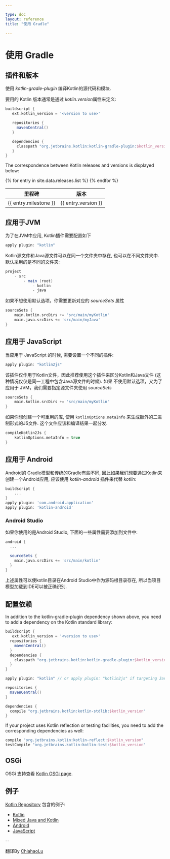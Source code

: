 ```yaml
---

type: doc
layout: reference
title: "使用 Gradle"

---
```


# 使用 Gradle

## 插件和版本

使用 *kotlin-gradle-plugin* 编译Kotlin的源代码和模块.

要用的 Kotlin 版本通常是通过 *kotlin.version*属性来定义:

``` groovy
buildscript {
   ext.kotlin_version = '<version to use>'

   repositories {
     mavenCentral()
   }

   dependencies {
     classpath "org.jetbrains.kotlin:kotlin-gradle-plugin:$kotlin_version"
   }
}
```

The correspondence between Kotlin releases and versions is displayed below:

<table>
<thead>
<tr>
  <th>里程碑</th>
  <th>版本</th>
</tr>
</thead>
<tbody>
{% for entry in site.data.releases.list %}
<tr>
  <td>{{ entry.milestone }}</td>
  <td>{{ entry.version }}</td>
</tr>
{% endfor %}
</tbody>
</table>

## 应用于JVM

为了在JVM中应用, Kotlin插件需要配置如下

``` groovy
apply plugin: "kotlin"
```

Kotlin源文件和Java源文件可以在同一个文件夹中存在, 也可以在不同文件夹中. 默认采用的是不同的文件夹:

``` groovy
project
    - src
        - main (root)
            - kotlin
            - java
```

如果不想使用默认选项，你需要更新对应的 *sourceSets* 属性

``` groovy
sourceSets {
    main.kotlin.srcDirs += 'src/main/myKotlin'
    main.java.srcDirs += 'src/main/myJava'
}
```

## 应用于 JavaScript

当应用于 JavaScript 的时候, 需要设置一个不同的插件:

``` groovy
apply plugin: "kotlin2js"
```

该插件仅作用于Kotlin文件，因此推荐使用这个插件来区分Kotlin和Java文件 (这种情况仅仅是同一工程中包含Java源文件的时候). 如果
不使用默认选项，又为了应用于 JVM，我们需要指定源文件夹使用 *sourceSets*

``` groovy
sourceSets {
    main.kotlin.srcDirs += 'src/main/myKotlin'
}
```

如果你想创建一个可重用的库, 使用 `kotlinOptions.metaInfo` 来生成额外的二进制形式的JS文件.
这个文件应该和编译结果一起分发.

``` groovy
compileKotlin2Js {
	kotlinOptions.metaInfo = true
}
```


## 应用于 Android

Android的 Gradle模型和传统的Gradle有些不同, 因此如果我们想要通过Kotlin来创建一个Android应用, 应该使用
*kotlin-android* 插件来代替 *kotlin*:

``` groovy
buildscript {
    ...
}
apply plugin: 'com.android.application'
apply plugin: 'kotlin-android'
```

### Android Studio

如果你使用的是Android Studio, 下面的一些属性需要添加到文件中:

``` groovy
android {
  ...

  sourceSets {
    main.java.srcDirs += 'src/main/kotlin'
  }
}
```

上述属性可以使kotlin目录在Android Studio中作为源码根目录存在, 所以当项目模型加载到IDE可以被正确识别.



## 配置依赖

In addition to the kotlin-gradle-plugin dependency shown above, you need to add a dependency on the Kotlin standard library:

``` groovy
buildscript {
   ext.kotlin_version = '<version to use>'
  repositories {
    mavenCentral()
  }
  dependencies {
    classpath "org.jetbrains.kotlin:kotlin-gradle-plugin:$kotlin_version"
  }
}

apply plugin: "kotlin" // or apply plugin: "kotlin2js" if targeting JavaScript

repositories {
  mavenCentral()
}

dependencies {
  compile "org.jetbrains.kotlin:kotlin-stdlib:$kotlin_version"
}
```

If your project uses Kotlin reflection or testing facilities, you need to add the corresponding dependencies as well:

``` groovy
compile "org.jetbrains.kotlin:kotlin-reflect:$kotlin_version"
testCompile "org.jetbrains.kotlin:kotlin-test:$kotlin_version"
```


## OSGi

OSGi 支持查看 [Kotlin OSGi page](kotlin-osgi.html).

## 例子

[Kotlin Repository](https://github.com/jetbrains/kotlin) 包含的例子:

* [Kotlin](https://github.com/JetBrains/kotlin-examples/tree/master/gradle/hello-world)
* [Mixed Java and Kotlin](https://github.com/JetBrains/kotlin-examples/tree/master/gradle/mixed-java-kotlin-hello-world)
* [Android](https://github.com/JetBrains/kotlin-examples/tree/master/gradle/android-mixed-java-kotlin-project)
* [JavaScript](https://github.com/JetBrains/kotlin/tree/master/libraries/tools/kotlin-gradle-plugin/src/test/resources/testProject/kotlin2JsProject)

--

翻译By [ChiahaoLu](https://github.com/chiahaolu)
